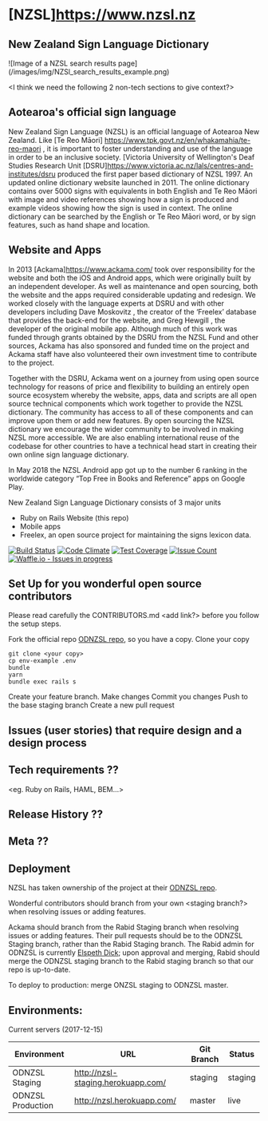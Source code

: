 # [NZSL]https://www.nzsl.nz

## New Zealand Sign Language Dictionary

![Image of a NZSL search results page]
(/images/img/NZSl_search_results_example.png)

<I think we need the following 2 non-tech sections to give context?>
## Aotearoa's official sign language

New Zealand Sign Language (NZSL) is an official language of Aotearoa New Zealand. Like [Te Reo Māori] https://www.tpk.govt.nz/en/whakamahia/te-reo-maori , it is important to foster understanding and use of the language in order to be an inclusive society. [Victoria University of Wellington's Deaf Studies Research Unit [DSRU]https://www.victoria.ac.nz/lals/centres-and-institutes/dsru produced the first paper based dictionary of NZSL 1997. An updated online dictionary website launched in 2011. The online dictionary contains over 5000 signs with equivalents in both English and Te Reo Māori with image and video references showing how a sign is produced and example videos showing how the sign is used in context. The online dictionary can be searched by the English or Te Reo Māori word, or by sign features, such as hand shape and location.

## Website and Apps

In 2013 [Ackama]https://www.ackama.com/ took over responsibility for the website and both the iOS and Android apps, which were originally built by an independent developer. As well as maintenance and open sourcing, both the website and the apps required considerable updating and redesign. We worked closely with the language experts at DSRU and with other developers including Dave Moskovitz <need github link>, the creator of the ‘Freelex’ database that provides the back-end for the website, and Greg Hewgill <need github link>, the developer of the original mobile app. Although much of this work was funded through grants obtained by the DSRU from the NZSL Fund and other sources, Ackama has also sponsored and funded time on the project and Ackama staff have also volunteered their own investment time to contribute to the project.

Together with the DSRU, Ackama went on a journey from using open source technology for reasons of price and flexibility to building an entirely open source ecosystem whereby the website, apps, data and scripts are all open source technical components which work together to provide the NZSL dictionary. The community has access to all of these components and can improve upon them or add new features. By open sourcing the NZSL dictionary we encourage the wider community to be involved in making NZSL more accessible. We are also enabling international reuse of the codebase for other countries to have a technical head start in creating their own online sign language dictionary.

In May 2018 the NZSL Android app got up to the number 6 ranking in the worldwide category “Top Free in Books and Reference” apps on Google Play.

New Zealand Sign Language Dictionary consists of 3 major units
* Ruby on Rails Website (this repo)
* Mobile apps <add address>
* Freelex, <add address> an open source project for maintaining the signs lexicon data.

[![Build Status](https://travis-ci.org/ODNZSL/nzsl-online.svg?branch=master)](https://travis-ci.org/ODNZSL/nzsl-online)
[![Code Climate](https://codeclimate.com/github/ODNZSL/nzsl-online/badges/gpa.svg)](https://codeclimate.com/github/ODNZSL/nzsl-online)
[![Test Coverage](https://codeclimate.com/github/ODNZSL/nzsl-online/badges/coverage.svg)](https://codeclimate.com/github/ODNZSL/nzsl-online/coverage)
[![Issue Count](https://codeclimate.com/github/ODNZSL/nzsl-online/badges/issue_count.svg)](https://codeclimate.com/github/ODNZSL/nzsl-online)
[![Waffle.io - Issues in progress](https://badge.waffle.io/ODNZSL/nzsl-online.png?label=in%20progress&title=In%20Progress)](http://waffle.io/ODNZSL/nzsl-online)

## Set Up for you wonderful open source contributors

Please read carefully the CONTRIBUTORS.md <add link?> before you follow the setup steps.

Fork the official repo [ODNZSL repo](https://github.com/ODNZSL/nzsl-online), so you have a copy.
Clone your copy

```
git clone <your copy>
cp env-example .env
bundle
yarn
bundle exec rails s
```

Create your feature branch. <example text>
Make changes
Commit you changes
Push to the base staging branch <example address>
Create a new pull request

## Issues (user stories) that require design and a design process

<a high level design outcome from design team>

## Tech requirements ??

<eg. Ruby on Rails, HAML, BEM...>

## Release History ??

## Meta ??

## Deployment

NZSL has taken ownership of the project at their [ODNZSL repo](https://github.com/ODNZSL/nzsl-online).

Wonderful contributors should branch from your own <staging branch?> when resolving issues or adding features.
<add more detail>

<This will be removed or changed> Ackama should branch from the Rabid Staging branch when resolving issues or adding features. Their pull requests should be to the ODNZSL Staging branch, rather than the Rabid Staging branch. The Rabid admin for ODNZSL is currently [Elspeth Dick](elspeth@rabidtech.co.nz); upon approval and merging, Rabid should merge the ODNZSL staging branch to the Rabid staging branch so that our repo is up-to-date.


To deploy to production: merge ONZSL staging to ODNZSL master.

## Environments:

Current servers (2017-12-15)

| Environment        | URL                                       | Git Branch | Status       |
|--------------------|-------------------------------------------|------------|--------------|
| ODNZSL Staging     | http://nzsl-staging.herokuapp.com/        | staging    | staging      |
| ODNZSL Production  | http://nzsl.herokuapp.com/                | master     | live         |
